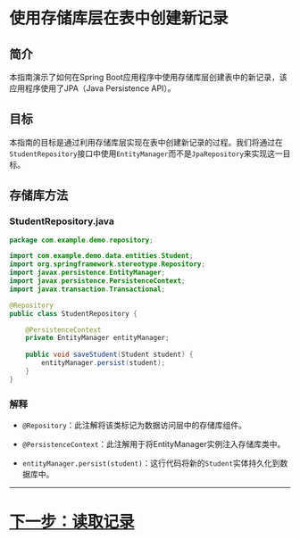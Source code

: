 # 使用存储库层在表中创建新记录

## 简介

本指南演示了如何在Spring Boot应用程序中使用存储库层创建表中的新记录，该应用程序使用了JPA（Java Persistence API）。

## 目标

本指南的目标是通过利用存储库层实现在表中创建新记录的过程。我们将通过在`StudentRepository`接口中使用`EntityManager`而不是`JpaRepository`来实现这一目标。

## 存储库方法

### StudentRepository.java

```java
package com.example.demo.repository;

import com.example.demo.data.entities.Student;
import org.springframework.stereotype.Repository;
import javax.persistence.EntityManager;
import javax.persistence.PersistenceContext;
import javax.transaction.Transactional;

@Repository
public class StudentRepository {

    @PersistenceContext
    private EntityManager entityManager;
    
    public void saveStudent(Student student) {
        entityManager.persist(student);
    }
}
```

### 解释

- `@Repository`：此注解将该类标记为数据访问层中的存储库组件。

- `@PersistenceContext`：此注解用于将EntityManager实例注入存储库类中。

- `entityManager.persist(student)`：这行代码将新的`Student`实体持久化到数据库中。

---

# [下一步：读取记录](read.md)